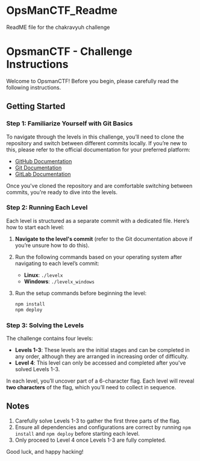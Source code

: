 # OpsManCTF_Readme
ReadME file for the chakravyuh challenge



# OpsmanCTF - Challenge Instructions

Welcome to OpsmanCTF! Before you begin, please carefully read the following instructions.

## Getting Started

### Step 1: Familiarize Yourself with Git Basics
To navigate through the levels in this challenge, you’ll need to clone the repository and switch between different commits locally. If you’re new to this, please refer to the official documentation for your preferred platform:

- [GitHub Documentation](https://docs.github.com/en/get-started/quickstart)
- [Git Documentation](https://git-scm.com/doc)
- [GitLab Documentation](https://docs.gitlab.com/ee/topics/git/)

Once you've cloned the repository and are comfortable switching between commits, you're ready to dive into the levels.

### Step 2: Running Each Level
Each level is structured as a separate commit with a dedicated file. Here’s how to start each level:

1. **Navigate to the level's commit** (refer to the Git documentation above if you’re unsure how to do this).
2. Run the following commands based on your operating system after navigating to each level’s commit:
   - **Linux**: `./levelx`
   - **Windows**: `./levelx_windows`

3. Run the setup commands before beginning the level:
   ```bash
   npm install
   npm deploy
   ```

### Step 3: Solving the Levels
The challenge contains four levels:

- **Levels 1-3**: These levels are the initial stages and can be completed in any order, although they are arranged in increasing order of difficulty.
- **Level 4**: This level can only be accessed and completed after you've solved Levels 1-3.

In each level, you’ll uncover part of a 6-character flag. Each level will reveal **two characters** of the flag, which you’ll need to collect in sequence.

## Notes
1. Carefully solve Levels 1-3 to gather the first three parts of the flag.
2. Ensure all dependencies and configurations are correct by running `npm install` and `npm deploy` before starting each level.
3. Only proceed to Level 4 once Levels 1-3 are fully completed.

Good luck, and happy hacking!

